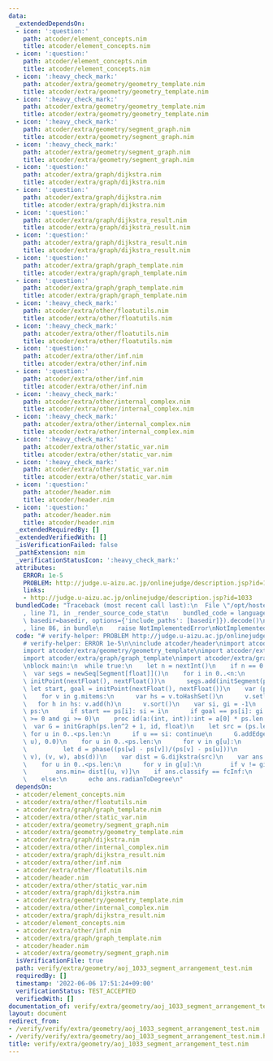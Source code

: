 ```yaml
---
data:
  _extendedDependsOn:
  - icon: ':question:'
    path: atcoder/element_concepts.nim
    title: atcoder/element_concepts.nim
  - icon: ':question:'
    path: atcoder/element_concepts.nim
    title: atcoder/element_concepts.nim
  - icon: ':heavy_check_mark:'
    path: atcoder/extra/geometry/geometry_template.nim
    title: atcoder/extra/geometry/geometry_template.nim
  - icon: ':heavy_check_mark:'
    path: atcoder/extra/geometry/geometry_template.nim
    title: atcoder/extra/geometry/geometry_template.nim
  - icon: ':heavy_check_mark:'
    path: atcoder/extra/geometry/segment_graph.nim
    title: atcoder/extra/geometry/segment_graph.nim
  - icon: ':heavy_check_mark:'
    path: atcoder/extra/geometry/segment_graph.nim
    title: atcoder/extra/geometry/segment_graph.nim
  - icon: ':question:'
    path: atcoder/extra/graph/dijkstra.nim
    title: atcoder/extra/graph/dijkstra.nim
  - icon: ':question:'
    path: atcoder/extra/graph/dijkstra.nim
    title: atcoder/extra/graph/dijkstra.nim
  - icon: ':question:'
    path: atcoder/extra/graph/dijkstra_result.nim
    title: atcoder/extra/graph/dijkstra_result.nim
  - icon: ':question:'
    path: atcoder/extra/graph/dijkstra_result.nim
    title: atcoder/extra/graph/dijkstra_result.nim
  - icon: ':question:'
    path: atcoder/extra/graph/graph_template.nim
    title: atcoder/extra/graph/graph_template.nim
  - icon: ':question:'
    path: atcoder/extra/graph/graph_template.nim
    title: atcoder/extra/graph/graph_template.nim
  - icon: ':heavy_check_mark:'
    path: atcoder/extra/other/floatutils.nim
    title: atcoder/extra/other/floatutils.nim
  - icon: ':heavy_check_mark:'
    path: atcoder/extra/other/floatutils.nim
    title: atcoder/extra/other/floatutils.nim
  - icon: ':question:'
    path: atcoder/extra/other/inf.nim
    title: atcoder/extra/other/inf.nim
  - icon: ':question:'
    path: atcoder/extra/other/inf.nim
    title: atcoder/extra/other/inf.nim
  - icon: ':heavy_check_mark:'
    path: atcoder/extra/other/internal_complex.nim
    title: atcoder/extra/other/internal_complex.nim
  - icon: ':heavy_check_mark:'
    path: atcoder/extra/other/internal_complex.nim
    title: atcoder/extra/other/internal_complex.nim
  - icon: ':heavy_check_mark:'
    path: atcoder/extra/other/static_var.nim
    title: atcoder/extra/other/static_var.nim
  - icon: ':heavy_check_mark:'
    path: atcoder/extra/other/static_var.nim
    title: atcoder/extra/other/static_var.nim
  - icon: ':question:'
    path: atcoder/header.nim
    title: atcoder/header.nim
  - icon: ':question:'
    path: atcoder/header.nim
    title: atcoder/header.nim
  _extendedRequiredBy: []
  _extendedVerifiedWith: []
  _isVerificationFailed: false
  _pathExtension: nim
  _verificationStatusIcon: ':heavy_check_mark:'
  attributes:
    ERROR: 1e-5
    PROBLEM: http://judge.u-aizu.ac.jp/onlinejudge/description.jsp?id=1033
    links:
    - http://judge.u-aizu.ac.jp/onlinejudge/description.jsp?id=1033
  bundledCode: "Traceback (most recent call last):\n  File \"/opt/hostedtoolcache/Python/3.10.5/x64/lib/python3.10/site-packages/onlinejudge_verify/documentation/build.py\"\
    , line 71, in _render_source_code_stat\n    bundled_code = language.bundle(stat.path,\
    \ basedir=basedir, options={'include_paths': [basedir]}).decode()\n  File \"/opt/hostedtoolcache/Python/3.10.5/x64/lib/python3.10/site-packages/onlinejudge_verify/languages/nim.py\"\
    , line 86, in bundle\n    raise NotImplementedError\nNotImplementedError\n"
  code: "# verify-helper: PROBLEM http://judge.u-aizu.ac.jp/onlinejudge/description.jsp?id=1033\n\
    # verify-helper: ERROR 1e-5\n\ninclude atcoder/header\nimport atcoder/extra/other/internal_complex\n\
    import atcoder/extra/geometry/geometry_template\nimport atcoder/extra/geometry/segment_graph\n\
    import atcoder/extra/graph/graph_template\nimport atcoder/extra/graph/dijkstra\n\
    \nblock main:\n  while true:\n    let n = nextInt()\n    if n == 0: break\n  \
    \  var segs = newSeq[Segment[float]]()\n    for i in 0..<n:\n      let p, q =\
    \ initPoint(nextFloat(), nextFloat())\n      segs.add(initSegment(p, q))\n   \
    \ let start, goal = initPoint(nextFloat(), nextFloat())\n    var (ps, g) = segment_arrangement(segs)\n\
    \    for v in g.mitems:\n      var hs = v.toHashSet()\n      v.setlen(0)\n   \
    \   for h in hs: v.add(h)\n      v.sort()\n    var si, gi = -1\n    for i,p in\
    \ ps:\n      if start == ps[i]: si = i\n      if goal == ps[i]: gi = i\n    assert(si\
    \ >= 0 and gi >= 0)\n    proc id(a:(int, int)):int = a[0] * ps.len + a[1]\n  \
    \  var G = initGraph(ps.len^2 + 1, id, float)\n    let src = (ps.len, 0)\n   \
    \ for u in 0..<ps.len:\n      if u == si: continue\n      G.addEdge(src, (si,\
    \ u), 0.0)\n    for u in 0..<ps.len:\n      for v in g[u]:\n        for w in g[v]:\n\
    \          let d = phase((ps[w] - ps[v])/(ps[v] - ps[u]))\n          G.addEdge((u,\
    \ v), (v, w), abs(d))\n    var dist = G.dijkstra(src)\n    var ans = float.inf\n\
    \    for u in 0..<ps.len:\n      for v in g[u]:\n        if v != gi: continue\n\
    \        ans.min= dist[(u, v)]\n    if ans.classify == fcInf:\n      echo -1\n\
    \    else:\n      echo ans.radianToDegree\n"
  dependsOn:
  - atcoder/element_concepts.nim
  - atcoder/extra/other/floatutils.nim
  - atcoder/extra/graph/graph_template.nim
  - atcoder/extra/other/static_var.nim
  - atcoder/extra/geometry/segment_graph.nim
  - atcoder/extra/geometry/geometry_template.nim
  - atcoder/extra/graph/dijkstra.nim
  - atcoder/extra/other/internal_complex.nim
  - atcoder/extra/graph/dijkstra_result.nim
  - atcoder/extra/other/inf.nim
  - atcoder/extra/other/floatutils.nim
  - atcoder/header.nim
  - atcoder/extra/other/static_var.nim
  - atcoder/extra/graph/dijkstra.nim
  - atcoder/extra/geometry/geometry_template.nim
  - atcoder/extra/other/internal_complex.nim
  - atcoder/extra/graph/dijkstra_result.nim
  - atcoder/element_concepts.nim
  - atcoder/extra/other/inf.nim
  - atcoder/extra/graph/graph_template.nim
  - atcoder/header.nim
  - atcoder/extra/geometry/segment_graph.nim
  isVerificationFile: true
  path: verify/extra/geometry/aoj_1033_segment_arrangement_test.nim
  requiredBy: []
  timestamp: '2022-06-06 17:51:24+09:00'
  verificationStatus: TEST_ACCEPTED
  verifiedWith: []
documentation_of: verify/extra/geometry/aoj_1033_segment_arrangement_test.nim
layout: document
redirect_from:
- /verify/verify/extra/geometry/aoj_1033_segment_arrangement_test.nim
- /verify/verify/extra/geometry/aoj_1033_segment_arrangement_test.nim.html
title: verify/extra/geometry/aoj_1033_segment_arrangement_test.nim
---
```

